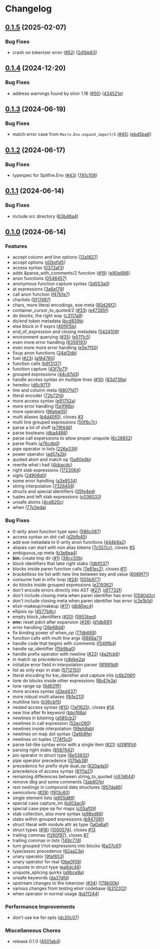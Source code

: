 # Changelog

## [0.1.5](https://github.com/elixir-tools/spitfire/compare/v0.1.4...v0.1.5) (2025-02-07)


### Bug Fixes

* crash on tokenizer error ([#52](https://github.com/elixir-tools/spitfire/issues/52)) ([2d1bb63](https://github.com/elixir-tools/spitfire/commit/2d1bb63c064f2b2831dfb7d85643909b8d499b4a))

## [0.1.4](https://github.com/elixir-tools/spitfire/compare/v0.1.3...v0.1.4) (2024-12-20)


### Bug Fixes

* address warnings found by elixir 1.18 ([#50](https://github.com/elixir-tools/spitfire/issues/50)) ([434521e](https://github.com/elixir-tools/spitfire/commit/434521e5d4c7721d992c3ca67d8e9a877439cf1c))

## [0.1.3](https://github.com/elixir-tools/spitfire/compare/v0.1.2...v0.1.3) (2024-06-19)


### Bug Fixes

* match error case from `Macro.Env.expand_import/5` ([#45](https://github.com/elixir-tools/spitfire/issues/45)) ([ebd5ba6](https://github.com/elixir-tools/spitfire/commit/ebd5ba6cb05b2df8df97e596e738f3f2b89e035d))

## [0.1.2](https://github.com/elixir-tools/spitfire/compare/v0.1.1...v0.1.2) (2024-06-17)


### Bug Fixes

* typespec for Spitfire.Env ([#43](https://github.com/elixir-tools/spitfire/issues/43)) ([781c108](https://github.com/elixir-tools/spitfire/commit/781c108d2142a3cf0df31e9d6f46c05c54f461d0))

## [0.1.1](https://github.com/elixir-tools/spitfire/compare/v0.1.0...v0.1.1) (2024-06-14)


### Bug Fixes

* include src directory ([63b48a4](https://github.com/elixir-tools/spitfire/commit/63b48a410f6f0ee21847ec91ed4773a319ac6158))

## [0.1.0](https://github.com/elixir-tools/spitfire/compare/spitfire-v0.1.0...spitfire-v0.1.0) (2024-06-14)


### Features

* accept column and line options ([12a1827](https://github.com/elixir-tools/spitfire/commit/12a1827821265170a58e40b5ffd2bb785f789d91))
* accept options ([d2bd1d5](https://github.com/elixir-tools/spitfire/commit/d2bd1d5dfbb6a8e6a7feb76536795f3daa5539e0))
* access syntax ([0372af3](https://github.com/elixir-tools/spitfire/commit/0372af32d276829553ad927874a18455fa335454))
* adds &parse_with_comments/2 function ([#19](https://github.com/elixir-tools/spitfire/issues/19)) ([e90e686](https://github.com/elixir-tools/spitfire/commit/e90e686fd5263290131fd1ba0d952396e9175ee4))
* anon functions ([0548457](https://github.com/elixir-tools/spitfire/commit/0548457b29e94cbf4b5472fafee6630feeb946c0))
* anonymous function capture syntax ([3d553a0](https://github.com/elixir-tools/spitfire/commit/3d553a0abcb48c1f922636ced4b11708f7b3f3bf))
* at expressions ([3a6e179](https://github.com/elixir-tools/spitfire/commit/3a6e179caf29a0af5d3cc321a0611b158491cdfa))
* call anon function ([f47b1e7](https://github.com/elixir-tools/spitfire/commit/f47b1e7daf354205662504fd9aef017f894a8232))
* charlists ([5f17497](https://github.com/elixir-tools/spitfire/commit/5f1749703c06de322870842e9a2ea3629b1b9b49))
* chars, more literal encodings, eoe meta ([80d26f2](https://github.com/elixir-tools/spitfire/commit/80d26f2123d4cbe25d3e4dc87c9aa73e1d3b4998))
* container_cursor_to_quoted/2 ([#33](https://github.com/elixir-tools/spitfire/issues/33)) ([e47385f](https://github.com/elixir-tools/spitfire/commit/e47385f64db19f65b8efdd57d003272376446a4e))
* do blocks, the right way ([c3117a9](https://github.com/elixir-tools/spitfire/commit/c3117a98e300d47e9c26b5db48aca31338dae238))
* do/end token metadata ([bcd839b](https://github.com/elixir-tools/spitfire/commit/bcd839b661c4af2f2864ae58ed27cccf50391828))
* else block in if exprs ([40f815b](https://github.com/elixir-tools/spitfire/commit/40f815b8237adcefb17238ad9213ffe1b39a4807))
* end_of_expression and closing metadata ([5424109](https://github.com/elixir-tools/spitfire/commit/542410981755ceb350ccf9d6e2781a9ff170b291))
* environment querying ([#35](https://github.com/elixir-tools/spitfire/issues/35)) ([e5111c5](https://github.com/elixir-tools/spitfire/commit/e5111c5f862338e742ad643021b07e0b07412257))
* even more error handling ([6359193](https://github.com/elixir-tools/spitfire/commit/635919333a16674a6c304b4c2d9cfca2e03c23af))
* even more more error handling ([e5e7f50](https://github.com/elixir-tools/spitfire/commit/e5e7f50a1ab7524b0dc489815d7fba7c16601c15))
* fixup anon functions ([34af2db](https://github.com/elixir-tools/spitfire/commit/34af2dbf4236177120eb415e7fee3d5ef846223b))
* fuel ([#23](https://github.com/elixir-tools/spitfire/issues/23)) ([af84760](https://github.com/elixir-tools/spitfire/commit/af84760913b8908648eeb7f50ed90bd30ccaa9ed))
* function calls ([b6f3137](https://github.com/elixir-tools/spitfire/commit/b6f31372a325ed277b137c84970f5d2a27a68931))
* function capture ([43f7b71](https://github.com/elixir-tools/spitfire/commit/43f7b713c565c1b6759d019aef4d6907e425592e))
* grouped expressions ([44c87d3](https://github.com/elixir-tools/spitfire/commit/44c87d3e9a98dd4aee089b10bf8ae595f359a0d2))
* handle access syntax on multiple lines ([#10](https://github.com/elixir-tools/spitfire/issues/10)) ([83d739a](https://github.com/elixir-tools/spitfire/commit/83d739ab4c3cb9638a7b2a4c290a47528aedc02a))
* heredoc ([d8c9711](https://github.com/elixir-tools/spitfire/commit/d8c9711112f0298e71ad23863444bf0f1348ff48))
* line and column meta ([6807fd7](https://github.com/elixir-tools/spitfire/commit/6807fd74b5c4af9c07fbda47a5212143a350ba66))
* literal encoder ([72b72fd](https://github.com/elixir-tools/spitfire/commit/72b72fd151f3111070b49196d96528785f6c79ad))
* more access syntax ([e91752a](https://github.com/elixir-tools/spitfire/commit/e91752a5bda6a4481672a04d9128c020f64c1478))
* more error handling ([5e1f96b](https://github.com/elixir-tools/spitfire/commit/5e1f96b41ccc3d8495b761f2fdafa1ab6ae26a54))
* more operators ([96ebe05](https://github.com/elixir-tools/spitfire/commit/96ebe05ebe1c4ff6a8847cc3c9ca0b7ce98864f1))
* multi aliases ([b4d40f0](https://github.com/elixir-tools/spitfire/commit/b4d40f09b7b02f52994e6c4f546bdc6d7a6e0250)), closes [#3](https://github.com/elixir-tools/spitfire/issues/3)
* multi line grouped expressions ([50f6c7c](https://github.com/elixir-tools/spitfire/commit/50f6c7c4946efe0b8de60004cef321fb64549185))
* parse a lot of stuff ([e79f446](https://github.com/elixir-tools/spitfire/commit/e79f446cf3a02c6ec9becb93fbf370524da0613b))
* parse booleans ([dba4466](https://github.com/elixir-tools/spitfire/commit/dba4466007a81e9f90540695276a1a6562be7ed5))
* parse call experssions to allow proper unquote ([6c28852](https://github.com/elixir-tools/spitfire/commit/6c28852dd83287b7038ade1108083f6e864732d3))
* parse floats ([a76cdb0](https://github.com/elixir-tools/spitfire/commit/a76cdb0d3739b8b4d69433f45aded0e6d6299676))
* pipe operator in lists ([226e339](https://github.com/elixir-tools/spitfire/commit/226e33940d6e3cf929ba2cbfa9846c05e4961989))
* power operator ([ad57a2b](https://github.com/elixir-tools/spitfire/commit/ad57a2b37dccdfc10b029d57dd26c0a49f833193))
* quoted atom and match op ([5a80e4b](https://github.com/elixir-tools/spitfire/commit/5a80e4b908652aac05b34c0d6c6910a923bdb7cd))
* rewrite what i had ([4bbacdc](https://github.com/elixir-tools/spitfire/commit/4bbacdcf3473e44e9a942c2085442accae2ec88c))
* right stab expressions ([1723064](https://github.com/elixir-tools/spitfire/commit/17230645277e914ab8d1b5d39d76dc884f4dc65b))
* sigils ([24909d0](https://github.com/elixir-tools/spitfire/commit/24909d02e98fdccbdcb420a3ea583429d9630900))
* some error handling ([a3e8534](https://github.com/elixir-tools/spitfire/commit/a3e8534b524ea239689a05d224e5a8135c696d62))
* string interpolation ([7326458](https://github.com/elixir-tools/spitfire/commit/7326458ba9399d0f0378fa8434922693519b67af))
* structs and special identifiers ([05fe4ed](https://github.com/elixir-tools/spitfire/commit/05fe4ed906d6a44c7fda13dbb48b42f9f6e211c9))
* tuples and left stab expressions ([c036033](https://github.com/elixir-tools/spitfire/commit/c0360339edf0be922da5fe38067947dddf1eecbc))
* unsafe atoms ([4cd820c](https://github.com/elixir-tools/spitfire/commit/4cd820c6d030283d0c05f9781d61b9576501abd8))
* when ([77c0eda](https://github.com/elixir-tools/spitfire/commit/77c0eda2db8e723ead802d7433e07f77bfa5901d))


### Bug Fixes

* 0-arity anon function type spec ([586c087](https://github.com/elixir-tools/spitfire/commit/586c0872457112d35ad923f3ff4a964d3461a520))
* access syntax on dot call ([d2bfb45](https://github.com/elixir-tools/spitfire/commit/d2bfb45d025b86340221f182d08dd4d84e9d6f4b))
* add eoe metadata to 0-arity anon functions ([444b9a2](https://github.com/elixir-tools/spitfire/commit/444b9a2a8a963370eb03f11b205e59c83830f514))
* aliases can start with non alias tokens ([7c557cc](https://github.com/elixir-tools/spitfire/commit/7c557cca3fc183a4693df9e0c3021eb53e2d9ce3)), closes [#5](https://github.com/elixir-tools/spitfire/issues/5)
* ambiguous_op meta ([b3e8ea4](https://github.com/elixir-tools/spitfire/commit/b3e8ea4f7c8e173ecccc32a697b3f190dbeff1a0))
* **bin:** create tmp dir ([#1](https://github.com/elixir-tools/spitfire/issues/1)) ([39cc50b](https://github.com/elixir-tools/spitfire/commit/39cc50b5e6f0ba802b2351ef25667b765a665516))
* block identifiers that take right stabs ([1dbf037](https://github.com/elixir-tools/spitfire/commit/1dbf03789dec778e7d50d68f2fad63de513b7c8c))
* blocks inside paren function calls ([7e61ec2](https://github.com/elixir-tools/spitfire/commit/7e61ec282e9f618266e136cff5679c1fb402e71a)), closes [#11](https://github.com/elixir-tools/spitfire/issues/11)
* bracketless kw list with new line between key and value ([6089f71](https://github.com/elixir-tools/spitfire/commit/6089f71809b039e1e9f169e8ba7ab82c827c9691))
* consume fuel in infix loop ([#24](https://github.com/elixir-tools/spitfire/issues/24)) ([555b977](https://github.com/elixir-tools/spitfire/commit/555b977b75b1058f137d21d727dc21875627a753))
* do blocks inside grouped expressions ([e219362](https://github.com/elixir-tools/spitfire/commit/e219362d803b0df6eb3956b4ba1a25db02b42706))
* don't encode errors directly into AST ([#27](https://github.com/elixir-tools/spitfire/issues/27)) ([df7732f](https://github.com/elixir-tools/spitfire/commit/df7732f00c5a38cb7b52c98a0698e68928dd4581))
* don't include closing meta when paren identifier has error ([0580d2c](https://github.com/elixir-tools/spitfire/commit/0580d2c8b7ebe3fdb3cdc16171f66817152842fc))
* don't include closing meta when paren identifier has error ([c3e1b1d](https://github.com/elixir-tools/spitfire/commit/c3e1b1d113bafc7617f1a6bbdcdea0a643e2dd73))
* elixir-makeup/makeup ([#17](https://github.com/elixir-tools/spitfire/issues/17)) ([db80ec4](https://github.com/elixir-tools/spitfire/commit/db80ec411b0644a6e646861ef0306c2f405df168))
* ellipsis op ([4577b8c](https://github.com/elixir-tools/spitfire/commit/4577b8c37d9c9b386c561a30e1ba9bc660894dd3))
* empty block_identifiers ([#20](https://github.com/elixir-tools/spitfire/issues/20)) ([5953bed](https://github.com/elixir-tools/spitfire/commit/5953bed93e6903c075a589091a3f94097d73a085))
* **env:** reset pdict after expansion ([#36](https://github.com/elixir-tools/spitfire/issues/36)) ([d1db691](https://github.com/elixir-tools/spitfire/commit/d1db691883f0d983a4e6a090e24fe2f0741b403a))
* error handling ([26e68d4](https://github.com/elixir-tools/spitfire/commit/26e68d4b184caf32ccee840ef0e862c911ff51ef))
* fix binding power of when_op ([77db668](https://github.com/elixir-tools/spitfire/commit/77db6686e0b1471caed600c3d7f827bcdb21057b))
* function calls with multi line args ([8888a71](https://github.com/elixir-tools/spitfire/commit/8888a7131691f389b0ba51ae5b5b4c556f4c92a0))
* handle code that begins with comments ([f549fb4](https://github.com/elixir-tools/spitfire/commit/f549fb46a1f264e6af3a6319f7bab5d2b9cebc8f))
* handle op_identifier ([f5b9ba0](https://github.com/elixir-tools/spitfire/commit/f5b9ba0cfbad5367f9c806c0d75402a79aa07497))
* handle prefix operator with newline ([#22](https://github.com/elixir-tools/spitfire/issues/22)) ([4a2fcb6](https://github.com/elixir-tools/spitfire/commit/4a2fcb6914d3dbc50067110a5ec4aea867dc2ed0))
* in match op precedence ([c8ebe2a](https://github.com/elixir-tools/spitfire/commit/c8ebe2aa4ddd12196c8d222d33b171bf0ff0ac85))
* initialize error field in interpolation parser ([8f991b8](https://github.com/elixir-tools/spitfire/commit/8f991b87b0543b7bd6801855a1f1be4e3b4bebb4))
* list as only expr in stab ([5712150](https://github.com/elixir-tools/spitfire/commit/5712150e3b7bd065c00af43cdfe5827d5615cb49))
* literal encoding for kw_identifier and capture ints ([c6b206f](https://github.com/elixir-tools/spitfire/commit/c6b206f3de4d43df612cd9cbddbe0b03327549e5))
* lone do blocks inside other expressions ([8b47e3a](https://github.com/elixir-tools/spitfire/commit/8b47e3a1dc952ed99332e96c3db131b6403ff33d))
* lone range op ([9d631ff](https://github.com/elixir-tools/spitfire/commit/9d631ff63e66bf3261cd21ae6eea6c5d498d8e74))
* more access syntax ([d3ed437](https://github.com/elixir-tools/spitfire/commit/d3ed437b535b94e4fac7c4e147d73ffe423501be))
* more robust multi aliases ([fb1e213](https://github.com/elixir-tools/spitfire/commit/fb1e213d6ce88f94e7687795e115b92d05780686))
* multiline lists ([b36cbf5](https://github.com/elixir-tools/spitfire/commit/b36cbf5223e4128d4cfb23d658bd144453a376e2))
* nested access syntax ([#15](https://github.com/elixir-tools/spitfire/issues/15)) ([7af1625](https://github.com/elixir-tools/spitfire/commit/7af162576a45f555f6c83edc398e94a56cc693ca)), closes [#14](https://github.com/elixir-tools/spitfire/issues/14)
* new line after fn keyword ([bbcf66a](https://github.com/elixir-tools/spitfire/commit/bbcf66acf1905f6f0fee1ab706a3e90457f32b8a))
* newlines in bitstring ([a585cb2](https://github.com/elixir-tools/spitfire/commit/a585cb2835857b595636798bd04726f3798d651f))
* newlines in call expression ([52ec090](https://github.com/elixir-tools/spitfire/commit/52ec090afb2b704b34282ae3c1566ada7eb73f2c))
* newlines inside interpolation ([99eb9ab](https://github.com/elixir-tools/spitfire/commit/99eb9ab5a260d016ece80f2d430ef336479bb040))
* newlines on map dot syntax ([3a6b8fe](https://github.com/elixir-tools/spitfire/commit/3a6b8fe8f381609a9dc26133df6af6fec6a6f6ff))
* newlines on tuples ([774f5c5](https://github.com/elixir-tools/spitfire/commit/774f5c5a8e22257e66a9a5b21aab0626da9269ba))
* parse list-like syntax error with a single item ([#21](https://github.com/elixir-tools/spitfire/issues/21)) ([d39f91d](https://github.com/elixir-tools/spitfire/commit/d39f91d6e66f70cb3093bad4947d7e46bba40b43))
* parsing right stabs ([8587642](https://github.com/elixir-tools/spitfire/commit/85876421cf7344e6d3c73e3f3fbe2ba0997b277d))
* pin operator in struct type ([8e53932](https://github.com/elixir-tools/spitfire/commit/8e53932b9e6934b8e322bcb95f1a44120311b97a))
* pipe operator precedence ([07fab38](https://github.com/elixir-tools/spitfire/commit/07fab386b24861dc422512dfba30a4c44893d2bc))
* precedence for prefix style dual_op ([620ada5](https://github.com/elixir-tools/spitfire/commit/620ada5397207d57f7c8adce3d29bc644f560457))
* precedence of access syntax ([8111a21](https://github.com/elixir-tools/spitfire/commit/8111a21a6c1d67687ff7331ea39714cf38e9d312))
* remaining differences between string_to_quoted ([c67d644](https://github.com/elixir-tools/spitfire/commit/c67d6448afac31f0e9e13c93631347e0a06d7937))
* remove dbg and some comments ([3ab807e](https://github.com/elixir-tools/spitfire/commit/3ab807e489249f41d2b2061b56e0d9d39d9f22b7))
* rest nestings in compound data structures ([957da86](https://github.com/elixir-tools/spitfire/commit/957da86dcef4abbff22753ab970489455d27efad))
* semicolons ([#28](https://github.com/elixir-tools/spitfire/issues/28)) ([f913c60](https://github.com/elixir-tools/spitfire/commit/f913c6025875c9d69b4d35f94cae3e70c7f6320e))
* single element lists ([e655d88](https://github.com/elixir-tools/spitfire/commit/e655d88751b9132bd0b8d646ded4a807178daa19))
* special case capture_int ([bd03ac6](https://github.com/elixir-tools/spitfire/commit/bd03ac6d09b1037ba290d82f0c12ae7c0483f58c))
* special case pipe op for maps ([c05af09](https://github.com/elixir-tools/spitfire/commit/c05af099e6992c7beb84a5f1674e0ac256c703e8))
* stab collection, also more syntax ([e98ed66](https://github.com/elixir-tools/spitfire/commit/e98ed66a01d4ad5422d5a9d5027b55d5cf762cd0))
* stabs within grouped expressions ([b94706f](https://github.com/elixir-tools/spitfire/commit/b94706f0b2290874b3e9b5315023c2bf6dfab71a))
* struct literal with module attr as type ([1a0a6af](https://github.com/elixir-tools/spitfire/commit/1a0a6af3184296cfb8e2d7365e7c8debec17fb1b))
* struct types ([#16](https://github.com/elixir-tools/spitfire/issues/16)) ([1000574](https://github.com/elixir-tools/spitfire/commit/100057499a1629a88af8c38a8d6f9e324cbe3980)), closes [#13](https://github.com/elixir-tools/spitfire/issues/13)
* trailing commas ([f260f97](https://github.com/elixir-tools/spitfire/commit/f260f97b33e4b4e449c7ab6ee63a5ea96edf487c)), closes [#7](https://github.com/elixir-tools/spitfire/issues/7)
* trailing commas in lists ([149c774](https://github.com/elixir-tools/spitfire/commit/149c77496beca60da53795b7612c20e35ed6173d))
* turn grouped !/not expressions into blocks ([6a37c61](https://github.com/elixir-tools/spitfire/commit/6a37c61e884179d1cd1f9acc31aa11108b19e813))
* type/assoc precedence ([62aa23e](https://github.com/elixir-tools/spitfire/commit/62aa23e78299dd111c89d90ece8802e3af1b2f6c))
* unary operator ([9faf653](https://github.com/elixir-tools/spitfire/commit/9faf653b717980257bd128a4dd27af4a1bd7399b))
* unary operator for real ([0be0f08](https://github.com/elixir-tools/spitfire/commit/0be0f0849416b61a1d8032371f4e2fc4b539f1a5))
* unquote in struct type ([ea6dc48](https://github.com/elixir-tools/spitfire/commit/ea6dc485f1efc543350ede3c0ea29cebf700893c))
* unquote_splicing quirks ([a9bce8a](https://github.com/elixir-tools/spitfire/commit/a9bce8a520f31b87be76259fd16a045aed1e157e))
* unsafe keywords ([da37dfd](https://github.com/elixir-tools/spitfire/commit/da37dfd62baf3096d031b06d648ba319e034d362))
* upstream changes to the tokenizer ([#34](https://github.com/elixir-tools/spitfire/issues/34)) ([178b00b](https://github.com/elixir-tools/spitfire/commit/178b00becd55b33e080f23c9ed0d1126d57574be))
* various changes from testing elixir codebase ([6312312](https://github.com/elixir-tools/spitfire/commit/63123122fa2f7be07df418584a5ffff72926ee3f))
* when operator in normal usage ([bd7f244](https://github.com/elixir-tools/spitfire/commit/bd7f244e792efe5a6d0053ee0911b25405feb77b))


### Performance Improvements

* don't use kw for opts ([dc20c07](https://github.com/elixir-tools/spitfire/commit/dc20c07c265923ba861087e2736e4b3bc28447bd))


### Miscellaneous Chores

* release 0.1.0 ([4501ab4](https://github.com/elixir-tools/spitfire/commit/4501ab47e278468b7aa3b130375bc711aaaec073))
